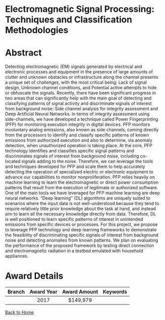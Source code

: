 
Electromagnetic Signal Processing: Techniques and Classification Methodologies
==============================================================================

# Abstract


Detecting electromagnetic (EM) signals generated by electrical and electronic processes and equipment in the presence of large amounts of clutter and unknown obstacles or infrastructure along the channel presents a unique set of challenges, with the most critical being: Lack of signal design, Unknown channel conditions, and Potential active attempts to hide or obfuscate the signals. Recently, there have been significant progress in two areas that can significantly help with the main goal of detecting and classifying patterns of signal activity and discriminate signals of interest from background noise: Side channel analysis for integrity assessment and Deep Artificial Neural Networks. In terms of integrity assessment using side-channels, we have developed a technique called Power Fingerprinting (PFP) for monitoring execution integrity in digital devices. PFP monitors involuntary analog emissions, also known as side channels, coming directly from the processors to identify and classify specific patterns of known emissions from authorized execution and also to determine, via anomaly detection, when unauthorized operation is taking place. At the core, PFP technology identifies and classifies specific signal patterns and discriminates signals of interest from background noise, including co-located signals adding to the noise. Therefore, we can leverage the tools and techniques developed for PFP and scale them to help accurately detecting the operation of specialized electric or electronic equipment to advance our capabilities to monitor nonproliferation. PFP relies heavily on machine learning to learn the electromagnetic or direct power consumption patterns that result from the execution of legitimate or authorized software. One of the main tools we have leveraged for PFP machine learning are deep neural networks. “Deep learning” (DL) algorithms are uniquely suited to scenarios where the input data is not well-understood because they tend to require relatively little prior knowledge about the task at hand, and instead aim to learn all the necessary knowledge directly from data. Therefore, DL is well positioned to learn specific patterns of interest in unintended emissions from specific devices or processes. For this project, we propose to leverage PFP technology and deep learning frameworks to demonstrate the feasibility of discriminating specific signals of interest from background noise and detecting anomalies from known patterns. We plan on evaluating the performance of the proposed framework by testing direct connection and electromagnetic radiation in a testbed emulated with household appliances.  

# Award Details

|Branch|Award Year|Award Amount|Keywords|
| :---: | :---: | :---: | :---: |
||2017|$149,979||
  
  


[Back to Home](https://github.com/chrischow/dod_sbir_awards/CC/#725)